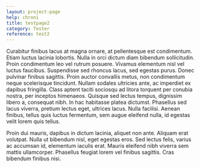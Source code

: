 ```yaml
---
layout: project-page
help: chroni
title: testpage2
category: Tester
reference: test2
---
```


Curabitur finibus lacus at magna ornare, at pellentesque est condimentum. Etiam luctus lacinia lobortis. Nulla in orci dictum diam bibendum sollicitudin. Proin condimentum leo vel rutrum posuere. Vivamus elementum nisl vel luctus faucibus. Suspendisse sed rhoncus lacus, sed egestas purus. Donec pulvinar finibus sagittis. Proin auctor convallis metus, non condimentum neque scelerisque tincidunt. Nullam sodales ultricies ante, ac imperdiet ex dapibus fringilla. Class aptent taciti sociosqu ad litora torquent per conubia nostra, per inceptos himenaeos. Quisque sed lectus tempus, dignissim libero a, consequat nibh. In hac habitasse platea dictumst. Phasellus sed lacus viverra, pretium lectus eget, ultrices lacus. Nulla facilisi. Aenean finibus, tellus quis luctus fermentum, sem augue eleifend nulla, id egestas velit lorem quis tellus.

Proin dui mauris, dapibus in dictum lacinia, aliquet non ante. Aliquam erat volutpat. Nulla ut bibendum nisl, eget egestas eros. Sed lectus felis, varius ac accumsan id, elementum iaculis erat. Mauris eleifend nibh viverra sem mattis ullamcorper. Phasellus feugiat lorem vel finibus sagittis. Cras bibendum finibus nisi.